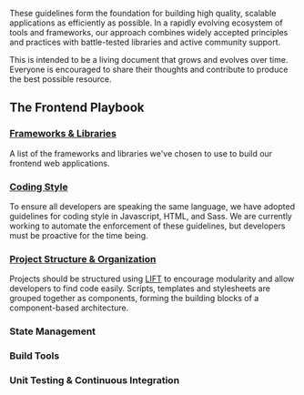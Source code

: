 These guidelines form the foundation for building high quality, scalable applications as efficiently as possible. In a rapidly evolving ecosystem of tools and frameworks, our approach combines widely accepted principles and practices with battle-tested libraries and active community support.

This is intended to be a living document that grows and evolves over time. Everyone is encouraged to share their thoughts and contribute to produce the best possible resource.

## The Frontend Playbook

### [Frameworks & Libraries](https://github.com/portfolium/web/wiki/Frameworks-&-Libraries)

A list of the frameworks and libraries we've chosen to use to build our frontend web applications.

### [Coding Style](https://github.com/portfolium/web/wiki/Coding-Style)

To ensure all developers are speaking the same language, we have adopted guidelines for coding style in Javascript, HTML, and Sass. We are currently working to automate the enforcement of these guidelines, but developers must be proactive for the time being.

### [Project Structure & Organization](https://github.com/portfolium/web/wiki/Project-Structure-&-Organization)

Projects should be structured using [LIFT](https://angular.io/styleguide#!#04-01) to encourage modularity and allow developers to find code easily. Scripts, templates and stylesheets are grouped together as components, forming the building blocks of a component-based architecture.

### State Management

### Build Tools

### Unit Testing & Continuous Integration
